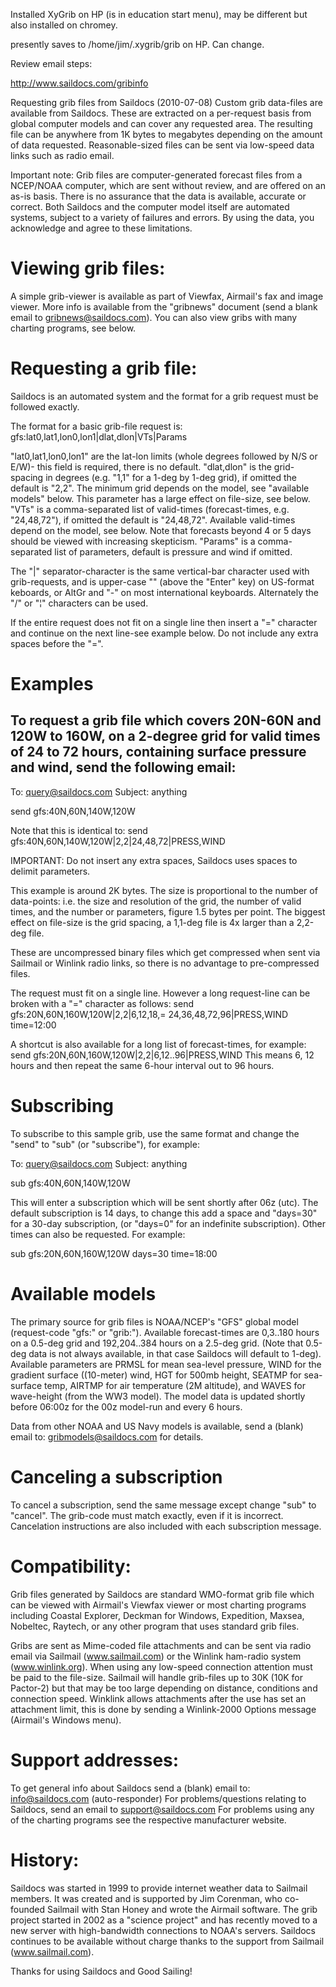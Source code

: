 Installed XyGrib on HP (is in education start menu), may be different but also installed on chromey.

presently saves to /home/jim/.xygrib/grib on HP.  Can change.

Review email steps:

http://www.saildocs.com/gribinfo

Requesting grib files from Saildocs (2010-07-08)
Custom grib data-files are available from Saildocs. These are extracted on a per-request basis from global computer models and can cover any requested area. The resulting file can be anywhere from 1K bytes to megabytes depending on the amount of data requested. Reasonable-sized files can be sent via low-speed data links such as radio email.

Important note: Grib files are computer-generated forecast files from a NCEP/NOAA computer, which are sent without review, and are offered on an as-is basis. There is no assurance that the data is available, accurate or correct. Both Saildocs and the computer model itself are automated systems, subject to a variety of failures and errors. By using the data, you acknowledge and agree to these limitations.

Viewing grib files:
===================

A simple grib-viewer is available as part of Viewfax, Airmail's fax and image viewer. More info is available from the "gribnews" document (send a blank email to gribnews@saildocs.com). You can also view gribs with many charting programs, see below.

Requesting a grib file:
=======================
Saildocs is an automated system and the format for a grib request must be followed exactly.

The format for a basic grib-file request is:
gfs:lat0,lat1,lon0,lon1|dlat,dlon|VTs|Params

"lat0,lat1,lon0,lon1" are the lat-lon limits (whole degrees followed by N/S or E/W)- this field is required, there is no default.
"dlat,dlon" is the grid-spacing in degrees (e.g. "1,1" for a 1-deg by 1-deg grid), if omitted the default is "2,2". The minimum grid depends on the model, see "available models" below. This parameter has a large effect on file-size, see below.
"VTs" is a comma-separated list of valid-times (forecast-times, e.g. "24,48,72"), if omitted the default is "24,48,72". Available valid-times depend on the model, see below. Note that forecasts beyond 4 or 5 days should be viewed with increasing skepticism.
"Params" is a comma-separated list of parameters, default is pressure and wind if omitted.

The "|" separator-character is the same vertical-bar character used with grib-requests, and is upper-case "\" (above the "Enter" key) on US-format keboards, or AltGr and "-" on most international keyboards. Alternately the "/" or "¦" characters can be used.

If the entire request does not fit on a single line then insert a "=" character and continue on the next line-see example below. Do not include any extra spaces before the "=".

Examples
========
To request a grib file which covers 20N-60N and 120W to 160W, on a 2-degree grid for valid times of 24 to 72 hours, containing surface pressure and wind, send the following email:
------------
To: query@saildocs.com
Subject: anything

send gfs:40N,60N,140W,120W

Note that this is identical to:
send gfs:40N,60N,140W,120W|2,2|24,48,72|PRESS,WIND

IMPORTANT: Do not insert any extra spaces, Saildocs uses spaces to delimit parameters.

This example is around 2K bytes. The size is proportional to the number of data-points: i.e. the size and resolution of the grid, the number of valid times, and the number or parameters, figure 1.5 bytes per point. The biggest effect on file-size is the grid spacing, a 1,1-deg file is 4x larger than a 2,2-deg file.

These are uncompressed binary files which get compressed when sent via Sailmail or Winlink radio links, so there is no advantage to pre-compressed files.

The request must fit on a single line. However a long request-line can be broken with a "=" character as follows:
send gfs:20N,60N,160W,120W|2,2|6,12,18,=
24,36,48,72,96|PRESS,WIND time=12:00

A shortcut is also available for a long list of forecast-times, for example:
send gfs:20N,60N,160W,120W|2,2|6,12..96|PRESS,WIND
This means 6, 12 hours and then repeat the same 6-hour interval out to 96 hours.

Subscribing
===========

To subscribe to this sample grib, use the same format and change the "send" to "sub" (or "subscribe"), for example:

To: query@saildocs.com
Subject: anything

sub gfs:40N,60N,140W,120W

This will enter a subscription which will be sent shortly after 06z (utc).
The default subscription is 14 days, to change this add a space and "days=30" for a 30-day subscription, (or "days=0" for an indefinite subscription). Other times can also be requested. For example:

sub gfs:20N,60N,160W,120W days=30 time=18:00

Available models
=================
The primary source for grib files is NOAA/NCEP's "GFS" global model (request-code "gfs:" or "grib:"). Available forecast-times are 0,3..180 hours on a 0.5-deg grid and 192,204..384 hours on a 2.5-deg grid. (Note that 0.5-deg data is not always available, in that case Saildocs will default to 1-deg). Available parameters are PRMSL for mean sea-level pressure, WIND for the gradient surface ((10-meter) wind, HGT for 500mb height, SEATMP for sea-surface temp, AIRTMP for air temperature (2M altitude), and WAVES for wave-height (from the WW3 model). The model data is updated shortly before 06:00z for the 00z model-run and every 6 hours.

Data from other NOAA and US Navy models is available, send a (blank) email to: gribmodels@saildocs.com for details.

Canceling a subscription
========================

To cancel a subscription, send the same message except change "sub" to "cancel". The grib-code must match exactly, even if it is incorrect. Cancelation instructions are also included with each subscription message.

Compatibility:
==============

Grib files generated by Saildocs are standard WMO-format grib file which can be viewed with Airmail's Viewfax viewer or most charting programs including Coastal Explorer, Deckman for Windows, Expedition, Maxsea, Nobeltec, Raytech, or any other program that uses standard grib files.

Gribs are sent as Mime-coded file attachments and can be sent via radio email via Sailmail (www.sailmail.com) or the Winlink ham-radio system (www.winlink.org). When using any low-speed connection attention must be paid to the file-size. Sailmail will handle grib-files up to 30K (10K for Pactor-2) but that may be too large depending on distance, conditions and connection speed. Winklink allows attachments after the use has set an attachment limit, this is done by sending a Winlink-2000 Options message (Airmail's Windows menu).

Support addresses:
==================
To get general info about Saildocs send a (blank) email to: info@saildocs.com (auto-responder)
For problems/questions relating to Saildocs, send an email to support@saildocs.com
For problems using any of the charting programs see the respective manufacturer website.

History:
========
Saildocs was started in 1999 to provide internet weather data to Sailmail members. It was created and is supported by Jim Corenman, who co-founded Sailmail with Stan Honey and wrote the Airmail software. The grib project started in 2002 as a "science project" and has recently moved to a new server with high-bandwidth connections to NOAA's servers. Saildocs continues to be available without charge thanks to the support from Sailmail (www.sailmail.com).

Thanks for using Saildocs and Good Sailing!

